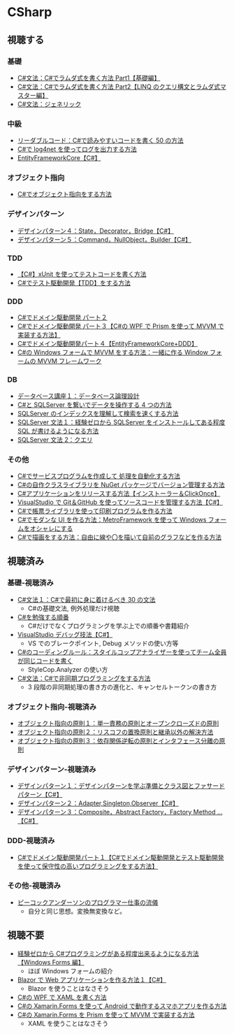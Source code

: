 # CSharp

## 視聴する

### 基礎

- [C#文法：C#でラムダ式を書く方法 Part1【基礎編】](https://yayoi-kkjp.udemy.com/course/lambda01/)
- [C#文法：C#でラムダ式を書く方法 Part2【LINQ のクエリ構文とラムダ式マスター編】](https://yayoi-kkjp.udemy.com/course/lambda02/)
- [C#文法：ジェネリック](https://yayoi-kkjp.udemy.com/course/generics/)

### 中級

- [リーダブルコード：C#で読みやすいコードを書く 50 の方法](https://yayoi-kkjp.udemy.com/course/readable_code/)
- [C#で log4net を使ってログを出力する方法](https://yayoi-kkjp.udemy.com/course/cslog4net/)
- [EntityFrameworkCore【C#】](https://yayoi-kkjp.udemy.com/course/efcorebasic/)

### オブジェクト指向

- [C#でオブジェクト指向をする方法](https://yayoi-kkjp.udemy.com/course/object-1/)

### デザインパターン

- [デザインパターン４：State，Decorator，Bridge【C#】](https://yayoi-kkjp.udemy.com/course/design04)
- [デザインパターン５：Command，NullObject，Builder【C#】](https://yayoi-kkjp.udemy.com/course/design05)

### TDD

- [【C#】xUnit を使ってテストコードを書く方法](https://yayoi-kkjp.udemy.com/course/xunitbasic/)
- [C#でテスト駆動開発【TDD】をする方法](https://yayoi-kkjp.udemy.com/course/cs-tdd01/)

### DDD

- [C#でドメイン駆動開発 パート２](https://yayoi-kkjp.udemy.com/course/domain-2/)
- [C#でドメイン駆動開発 パート３【C#の WPF で Prism を使って MVVM で実装する方法】](https://yayoi-kkjp.udemy.com/course/ddd-prism/)
- [C#でドメイン駆動開発パート４【EntityFrameworkCore+DDD】](https://yayoi-kkjp.udemy.com/course/efcoreddd/)
- [C#の Windows フォームで MVVM をする方法：一緒に作る Window フォームの MVVM フレームワーク](https://yayoi-kkjp.udemy.com/course/anderson_mvvm/)

### DB

- [データベース講座１：データベース論理設計](https://yayoi-kkjp.udemy.com/course/database-logic/)
- [C#と SQLServer を繋いでデータを操作する 4 つの方法](https://yayoi-kkjp.udemy.com/course/cs_sqlserver1/)
- [SQLServer のインデックスを理解して検索を速くする方法](https://yayoi-kkjp.udemy.com/course/sqlserver-index/)
- [SQLServer 文法１：経験ゼロから SQLServer をインストールしてある程度 SQL が書けるようになる方法](https://yayoi-kkjp.udemy.com/course/anderson_sqlinit/)
- [SQLServer 文法 2：クエリ](https://yayoi-kkjp.udemy.com/course/sqlserver2/)

### その他

- [C#でサービスプログラムを作成して 処理を自動化する方法](https://yayoi-kkjp.udemy.com/course/cs_service/)
- [C#の自作クラスライブラリを NuGet パッケージでバージョン管理する方法](https://yayoi-kkjp.udemy.com/course/nugetpkg/)
- [C#アプリケーションをリリースする方法【インストーラー＆ClickOnce】](https://yayoi-kkjp.udemy.com/course/setupproject/)
- [VisualStudio で Git＆GitHub を使ってソースコードを管理する方法【C#】](https://yayoi-kkjp.udemy.com/course/vsgithub/)
- [C#で帳票ライブラリを使って印刷プログラムを作る方法](https://yayoi-kkjp.udemy.com/course/cs_print/)
- [C#でモダンな UI を作る方法：MetroFramework を使って Windows フォームをオシャレにする](https://yayoi-kkjp.udemy.com/course/metroframework/)
- [C#で描画をする方法：自由に線や〇を描いて自前のグラフなどを作る方法](https://yayoi-kkjp.udemy.com/course/cs-byouga/)

## 視聴済み

### 基礎-視聴済み

- [C#文法１：C#で最初に身に着けるべき 30 の文法](https://yayoi-kkjp.udemy.com/course/cskihonnoki)
  - C#の基礎文法, 例外処理だけ視聴
- [C#を勉強する順番](https://yayoi-kkjp.udemy.com/course/cs-study7step)
  - C#だけでなくプログラミングを学ぶ上での順番や書籍紹介
- [VisualStudio デバッグ技法【C#】](https://yayoi-kkjp.udemy.com/course/debug_cs)
  - VS でのブレークポイント, Debug メソッドの使い方等
- [C#のコーディングルール：スタイルコップアナライザーを使ってチーム全員が同じコードを書く](https://yayoi-kkjp.udemy.com/course/cs_coding_rules/)
  - StyleCop.Analyzer の使い方
- [C#文法：C#で非同期プログラミングをする方法](https://yayoi-kkjp.udemy.com/course/cs-asyncawait-1/)
  - 3 段階の非同期処理の書き方の進化と、キャンセルトークンの書き方

### オブジェクト指向-視聴済み

- [オブジェクト指向の原則１：単一責務の原則とオープンクローズドの原則](https://yayoi-kkjp.udemy.com/course/objectfive1/)
- [オブジェクト指向の原則２：リスコフの置換原則と継承以外の解決方法](https://yayoi-kkjp.udemy.com/course/objectfive2/)
- [オブジェクト指向の原則３：依存関係逆転の原則とインタフェース分離の原則](https://yayoi-kkjp.udemy.com/course/objectfive3/)

### デザインパターン-視聴済み

- [デザインパターン１：デザインパターンを学ぶ準備とクラス図とファサードパターン【C#】](https://yayoi-kkjp.udemy.com/course/design01)
- [デザインパターン２：Adapter,Singleton,Observer【C#】](https://yayoi-kkjp.udemy.com/course/design02)
- [デザインパターン３：Composite，Abstract Factory，Factory Method ...【C#】](https://yayoi-kkjp.udemy.com/course/design03)

### DDD-視聴済み

- [C#でドメイン駆動開発パート１【C#でドメイン駆動開発とテスト駆動開発を使って保守性の高いプログラミングをする方法】](https://yayoi-kkjp.udemy.com/course/domain-1/)

### その他-視聴済み

- [ピーコックアンダーソンのプログラマー仕事の流儀](https://yayoi-kkjp.udemy.com/course/jobstyle/)
  - 自分と同じ思想。変換無変換など。

## 視聴不要

- [経験ゼロから C#プログラミングがある程度出来るようになる方法【Windows Forms 編】](https://yayoi-kkjp.udemy.com/course/winforminit/)
  - ほぼ Windows フォームの紹介
- [Blazor で Web アプリケーションを作る方法１【C#】](https://yayoi-kkjp.udemy.com/course/blazor01/)
  - Blazor を使うことはなさそう
- [C#の WPF で XAML を書く方法](https://yayoi-kkjp.udemy.com/course/wpf-xaml/)
- [C#の Xamarin.Forms を使って Android で動作するスマホアプリを作る方法](https://yayoi-kkjp.udemy.com/course/xamarin-1/)
- [C#の Xamarin.Forms を Prism を使って MVVM で実装する方法](https://yayoi-kkjp.udemy.com/course/peacock-xamarin-prism/)
  - XAML を使うことはなさそう
